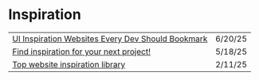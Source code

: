 # Inspiration

|                                                                                                                                              |         |
| -------------------------------------------------------------------------------------------------------------------------------------------- | ------- |
| [UI Inspiration Websites Every Dev Should Bookmark](https://app.daily.dev/posts/ui-inspiration-websites-every-dev-should-bookmark-s5ashu589) | 6/20/25 |
| [Find inspiration for your next project!](https://app.daily.dev/posts/find-inspiration-for-your-next-project--fduiihc6a)                     | 5/18/25 |
| [Top website inspiration library](https://app.daily.dev/posts/top-website-inspiration-library-ozbp56wra)                                     | 2/11/25 |

